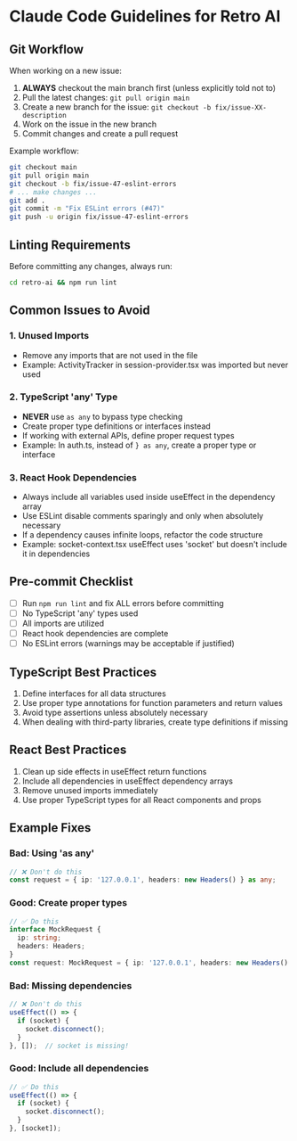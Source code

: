 # Claude Code Guidelines for Retro AI

## Git Workflow

When working on a new issue:
1. **ALWAYS** checkout the main branch first (unless explicitly told not to)
2. Pull the latest changes: `git pull origin main`
3. Create a new branch for the issue: `git checkout -b fix/issue-XX-description`
4. Work on the issue in the new branch
5. Commit changes and create a pull request

Example workflow:
```bash
git checkout main
git pull origin main
git checkout -b fix/issue-47-eslint-errors
# ... make changes ...
git add .
git commit -m "Fix ESLint errors (#47)"
git push -u origin fix/issue-47-eslint-errors
```

## Linting Requirements

Before committing any changes, always run:
```bash
cd retro-ai && npm run lint
```

## Common Issues to Avoid

### 1. Unused Imports
- Remove any imports that are not used in the file
- Example: ActivityTracker in session-provider.tsx was imported but never used

### 2. TypeScript 'any' Type
- **NEVER** use `as any` to bypass type checking
- Create proper type definitions or interfaces instead
- If working with external APIs, define proper request types
- Example: In auth.ts, instead of `} as any`, create a proper type or interface

### 3. React Hook Dependencies
- Always include all variables used inside useEffect in the dependency array
- Use ESLint disable comments sparingly and only when absolutely necessary
- If a dependency causes infinite loops, refactor the code structure
- Example: socket-context.tsx useEffect uses 'socket' but doesn't include it in dependencies

## Pre-commit Checklist
- [ ] Run `npm run lint` and fix ALL errors before committing
- [ ] No TypeScript 'any' types used
- [ ] All imports are utilized
- [ ] React hook dependencies are complete
- [ ] No ESLint errors (warnings may be acceptable if justified)

## TypeScript Best Practices
1. Define interfaces for all data structures
2. Use proper type annotations for function parameters and return values
3. Avoid type assertions unless absolutely necessary
4. When dealing with third-party libraries, create type definitions if missing

## React Best Practices
1. Clean up side effects in useEffect return functions
2. Include all dependencies in useEffect dependency arrays
3. Remove unused imports immediately
4. Use proper TypeScript types for all React components and props

## Example Fixes

### Bad: Using 'as any'
```typescript
// ❌ Don't do this
const request = { ip: '127.0.0.1', headers: new Headers() } as any;
```

### Good: Create proper types
```typescript
// ✅ Do this
interface MockRequest {
  ip: string;
  headers: Headers;
}
const request: MockRequest = { ip: '127.0.0.1', headers: new Headers() };
```

### Bad: Missing dependencies
```typescript
// ❌ Don't do this
useEffect(() => {
  if (socket) {
    socket.disconnect();
  }
}, []);  // socket is missing!
```

### Good: Include all dependencies
```typescript
// ✅ Do this
useEffect(() => {
  if (socket) {
    socket.disconnect();
  }
}, [socket]);
```